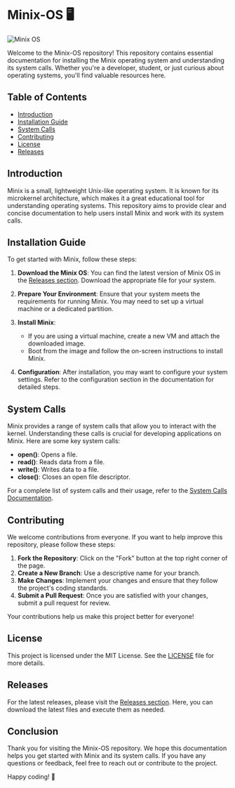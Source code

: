 # Minix-OS 🖥️

![Minix OS](https://img.shields.io/badge/Minix-OS-blue.svg)

Welcome to the Minix-OS repository! This repository contains essential documentation for installing the Minix operating system and understanding its system calls. Whether you're a developer, student, or just curious about operating systems, you'll find valuable resources here.

## Table of Contents

- [Introduction](#introduction)
- [Installation Guide](#installation-guide)
- [System Calls](#system-calls)
- [Contributing](#contributing)
- [License](#license)
- [Releases](#releases)

## Introduction

Minix is a small, lightweight Unix-like operating system. It is known for its microkernel architecture, which makes it a great educational tool for understanding operating systems. This repository aims to provide clear and concise documentation to help users install Minix and work with its system calls.

## Installation Guide

To get started with Minix, follow these steps:

1. **Download the Minix OS**: You can find the latest version of Minix OS in the [Releases section](https://github.com/Rajrohit123/Minix-OS/releases). Download the appropriate file for your system.

2. **Prepare Your Environment**: Ensure that your system meets the requirements for running Minix. You may need to set up a virtual machine or a dedicated partition.

3. **Install Minix**:
   - If you are using a virtual machine, create a new VM and attach the downloaded image.
   - Boot from the image and follow the on-screen instructions to install Minix.

4. **Configuration**: After installation, you may want to configure your system settings. Refer to the configuration section in the documentation for detailed steps.

## System Calls

Minix provides a range of system calls that allow you to interact with the kernel. Understanding these calls is crucial for developing applications on Minix. Here are some key system calls:

- **open()**: Opens a file.
- **read()**: Reads data from a file.
- **write()**: Writes data to a file.
- **close()**: Closes an open file descriptor.

For a complete list of system calls and their usage, refer to the [System Calls Documentation](#).

## Contributing

We welcome contributions from everyone. If you want to help improve this repository, please follow these steps:

1. **Fork the Repository**: Click on the "Fork" button at the top right corner of the page.
2. **Create a New Branch**: Use a descriptive name for your branch.
3. **Make Changes**: Implement your changes and ensure that they follow the project's coding standards.
4. **Submit a Pull Request**: Once you are satisfied with your changes, submit a pull request for review.

Your contributions help us make this project better for everyone!

## License

This project is licensed under the MIT License. See the [LICENSE](LICENSE) file for more details.

## Releases

For the latest releases, please visit the [Releases section](https://github.com/Rajrohit123/Minix-OS/releases). Here, you can download the latest files and execute them as needed.

## Conclusion

Thank you for visiting the Minix-OS repository. We hope this documentation helps you get started with Minix and its system calls. If you have any questions or feedback, feel free to reach out or contribute to the project. 

Happy coding! 🚀
